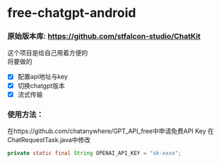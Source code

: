 # free-chatgpt-android
### 原始版本库: https://github.com/stfalcon-studio/ChatKit
这个项目是给自己用着方便的  
将要做的
- [x] 配置api地址与key
- [x] 切换chatgpt版本
- [x] 流式传输

### 使用方法：
在https://github.com/chatanywhere/GPT_API_free中申请免费API Key
在ChatRequestTask.java中修改
``` java
private static final String OPENAI_API_KEY = "sk-xxxx";
```


